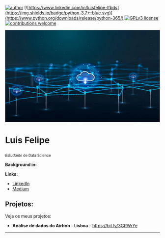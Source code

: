 [![author](https://img.shields.io/badge/author-luisfelipelfbs-red.svg)]() [![https://www.linkedin.com/in/luisfelipe-lfbds](https://img.shields.io/badge/python-3.7+-blue.svg)](https://www.python.org/downloads/release/python-365/) [![GPLv3 license](https://img.shields.io/badge/License-GPLv3-blue.svg)](http://perso.crans.org/besson/LICENSE.html) [![contributions welcome](https://img.shields.io/badge/contributions-welcome-brightgreen.svg?style=flat)](https://github.com/carlosfab/data_science/issues)

<p align="center">
  <img src="datapf.webp" height=300px width=700px >
</p>

# Luis Felipe
<sub>*Estudante* de Data Science</sub>



**Background in:** 

**Links:**

* [LinkedIn](https://www.linkedin.com/in/luisfelipe-lfbds)
* [Medium](https://medium.com/@lfpbds.professional)


## Projetos:
Veja os meus projetos:

* **Análise de dados do Airbnb - Lisboa** - https://bit.ly/3GRWrYe


---



